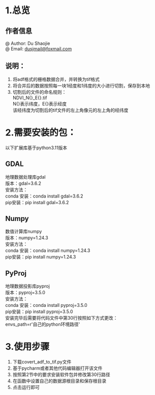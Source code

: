 <a name="XbQTy"></a>
# 1.总览
<a name="Fmi9u"></a>
## 作者信息
@ Author: Du Shaojie<br />@ Email: dusjmail@foxmail.com
<a name="Ehqsy"></a>
## 说明：

1. 将adf格式的栅格数据合并，并转换为tif格式
2. 将合并后的数据按照每一块1经度和1纬度的大小进行切割，保存到本地
3. 切割后的文件的命名规则：<br />NDVI_N{}_E{}.tif<br />N{}表示纬度，E{}表示经度<br />该经纬度为切割后的tif文件的左上角像元的左上角的经纬度
<a name="P6kZm"></a>
# 2.需要安装的包：
以下扩展库基于python3.11版本
<a name="WdlM5"></a>
## GDAL
地理数据处理库gdal<br />版本：gdal=3.6.2<br />安装方法：<br />conda 安装：conda install gdal=3.6.2<br />pip安装：pip install gdal=3.6.2
<a name="AZnBn"></a>
## Numpy
数值计算库numpy<br />版本：numpy=1.24.3<br />安装方法：<br />conda 安装：conda install numpy=1.24.3<br />pip安装：pip install numpy=1.24.3
<a name="p4WL8"></a>
## PyProj
地理数据投影库pyproj<br />版本：pyproj=3.5.0<br />安装方法：<br />conda 安装：conda install pyproj=3.5.0<br />pip安装：pip install pyproj=3.5.0<br />安装完毕后需要将代码文件中第30行按照如下方式更改：<br />envs_path=r'自己的python环境路径'
<a name="XPaIh"></a>
# 3.使用步骤

1. 下载covert_adf_to_tif.py文件
2. 基于pycharm或者其他代码编辑器打开该文件
3. 按照第2节中的要求安装软件包并修改第30行路径
4. 在函数中设置自己的数据源根目录和保存根目录
5. 点击运行即可


